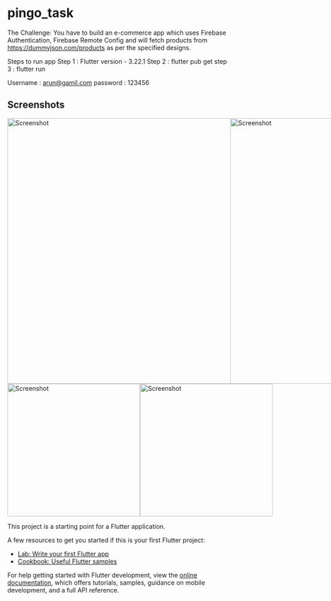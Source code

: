 # pingo_task

The Challenge:
You have to build an e-commerce app which uses Firebase Authentication,
Firebase Remote Config and will fetch products from
https://dummyjson.com/products as per the specified designs.

Steps to run app
Step 1 : Flutter version - 3.22.1 
Step 2 : flutter pub get 
step 3 : flutter run

Username : arun@gamil.com
password : 123456

## Screenshots

<div style= "display:flex; flex-direction:columnn" >
  <img src="./screenshots/Screenshot 2024-08-13 at 1.18.09 PM.png" alt="Screenshot" width="600"/>
  <br/>
  <img src="./screenshots/Screenshot 2024-08-13 at 1.19.01 PM.png" alt="Screenshot" width="600"/>
</div>

<div style= "display:flex; flex-direction:row" >
 <img src="./screenshots/Screenshot 2024-08-13 at 1.18.36 PM.png" alt="Screenshot" width="300"/>
 <img src="./screenshots/Screenshot 2024-08-13 at 1.19.15 PM.png" alt="Screenshot" width="300"/>
</div>



This project is a starting point for a Flutter application.

A few resources to get you started if this is your first Flutter project:

- [Lab: Write your first Flutter app](https://docs.flutter.dev/get-started/codelab)
- [Cookbook: Useful Flutter samples](https://docs.flutter.dev/cookbook)

For help getting started with Flutter development, view the
[online documentation](https://docs.flutter.dev/), which offers tutorials,
samples, guidance on mobile development, and a full API reference.
 

